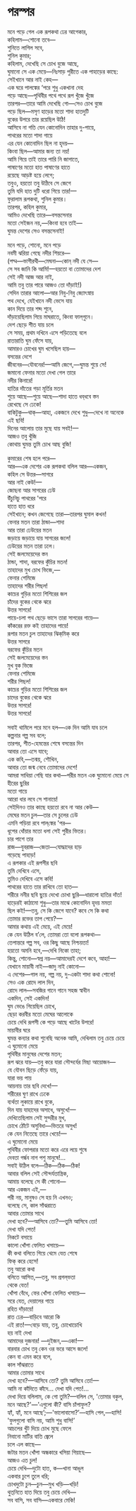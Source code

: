 # পরস্পর

মনে পড়ে গেল এক রূপকথা ঢের আগেকার,  
কহিলাম—শোনো তবে—  
শুনিতে লাগিল সবে,  
শুনিল কুমার;  
কহিলাম, দেখেছি সে চোখ বুজে আছে,  
ঘুমানো সে এক মেয়ে—নিঃসাড় পুরীতে এক পাহাড়ের কাছে:  
সেইখানে আর নাই কেহ—  
এক ঘরে পালঙ্কের ‘পরে শুধু একখানা দেহ  
পড়ে আছে—পৃথিবীর পথে পথে রূপ খুঁজে খুঁজে  
তারপর—তারে আমি দেখেছি গো—সেও চোখ বুজে  
পড়ে ছিল—মসৃণ হাড়ের মতো শাদা হাতদুটি  
বুকের উপরে তার রয়েছিল উঠি!  
আসিবে না গতি যেন কোনোদিন তাহার দু-পায়ে,  
পাথরের মতো শাদা গায়ে  
এর যেন কোনোদিন ছিল না হৃদয়—  
কিংবা ছিল—আমার জন্য তা নয়!  
আমি গিয়ে তাই তারে পারি নি জাগাতে,  
পাষাণের মতো হাত পাষাণের হাতে  
রয়েছে আড়ষ্ট হয়ে লেগে;  
তবুও, হয়তো তবু উঠিবে সে জেগে  
তুমি যদি হাত দুটি ধরো গিয়ে তার!—  
ফুরালাম রূপকথা, শুনিল কুমার।  
তারপর, কহিল কুমার,  
আমিও দেখেছি তারে—বসন্তসেনার  
মতো সেইজন নয়,—কিংবা হবে তাই—  
ঘুমন্ত দেশের সেও বসন্তসেনাই!

মনে পড়ে, শোনো, মনে পড়ে  
নবমী ঝরিয়া গেছে নদীর শিয়রে—  
\(পদ্ম—ভাগীরথী—মেঘনা—কোন্‌ নদী যে সে—  
সে সব জানি কি আমি!—হয়তো বা তোমাদের দেশ  
সেই নদী আজ আর নাই,  
আমি তবু তার পারে আজও তো দাঁড়াই!\)  
সেদিন তারার আলো—আর নিবু-নিবু জ্যোৎস্নায়  
পথ দেখে, যেইখানে নদী ভেসে যায়  
কান দিয়ে তার শব্দ শুনে,  
দাঁড়ায়েছিলাম গিয়ে মাঘরাতে, কিংবা ফাল্‌গুনে।  
দেশ ছেড়ে শীত যায় চলে  
সে সময়, প্রথম দখিনে এসে পড়িতেছে বলে  
রাতারাতি ঘুম ফেঁসে যায়,  
আমারও চোখের ঘুম খসেছিল হায়—  
বসন্তের দেশে  
জীবনের—যৌবনের!—আমি জেগে,—ঘুমন্ত শুয়ে সে!  
জমানো ফেনার মতো দেখা গেল তারে  
নদীর কিনারে!  
হাতির দাঁতের গড়া মূর্তির মতন  
শুয়ে আছে—শুয়ে আছে—শাদা হাতে ধব্‌ধবে স্তন  
রেখেছে সে ঢেকে!  
বাকিটুকু—থাক্‌—আহা, একজনে দেখে শুধু—দেখে না অনেকে  
এই ছবি!  
দিনের আলোয় তার মুছে যায় সবই!—  
আজও তবু খুঁজি  
কোথায় ঘুমন্ত তুমি চোখ আছ বুজি!

কুমারের শেষ হলে পরে—  
আর—এক দেশের এক রূপকথা বলিল আর—একজন,  
কহিল সে উত্তর—সাগরে  
আর নাই কেউ!—  
জোছনা আর সাগরের ঢেউ  
উঁচুনিচু পাথরের 'পরে  
হাতে হাত ধরে  
সেইখানে; কখন জেগেছে তারা—তারপর ঘুমাল কখন!  
ফেনার মতন তারা ঠান্ডা—শাদা  
আর তারা ঢেউয়ের মতন  
জড়ায়ে জড়ায়ে যায় সাগরের জলে!  
ঢেউয়ের মতন তারা ঢলে।  
সেই জলমেয়েদের স্তন  
ঠান্ডা, শাদা, বরফের কুঁচির মতন!  
তাহাদের মুখ চোখ ভিজে,—  
ফেনার শেমিজে  
তাহাদের শরীর পিছল!  
কাচের গুড়ির মতো শিশিরের জল  
চাঁদের বুকের থেকে ঝরে  
উত্তর সাগরে!  
পায়ে-চলা পথ ছেড়ে ভাসে তারা সাগরের গায়ে—  
কাঁকরের রক্ত কই তাহাদের পায়ে!  
রূপার মতন চুল তাহাদের ঝিক্‌মিক্‌ করে  
উত্তর সাগরে  
বরফের কুঁচির মতন  
সেই জলমেয়েদের স্তন  
মুখ বুক ভিজে  
ফেনার শেমিজে  
শরীর পিছল!  
কাচের গুড়ির মতো শিশিরের জল  
চাদের বুকের থেকে ঝরে  
উত্তর সাগরে!  
উত্তর সাগরে!

সবাই থামিলে পরে মনে হল—এক দিন আমি যাব চলে  
কল্পনার গল্প সব বলে;  
তারপর, শীত-হেমন্তের শেষে বসন্তের দিন  
আবার তো এসে যাবে;  
এক কবি,—তন্ময়, শৌখিন,  
আবার তো জন্ম নেবে তোমাদের দেশে!  
আমরা সাধিয়া গেছি যার কথা—পরীর মতন এক ঘুমোনো মেয়ে সে  
হীরের ছুরির  
মতো গায়ে  
আরো ধার লবে সে শানায়ে!  
সেইদিনও তার কাছে হয়তো রবে না আর কেউ—  
মেঘের মতন চুল—তার সে চুলের ঢেউ  
এমনি পড়িয়া রবে পাল্‌ঙ্কের 'পর—  
ধূপের ধোঁয়ার মতো ধলা সেই পুরীর ভিতর।  
চার পাশে তার  
রাজ—যুবরাজ—জেতা—যোদ্ধাদের হাড়  
গড়েছে পাহাড়!  
এ রূপকার এই রূপসীর ছবি  
তুমি দেখিবে এসে,  
তুমিও দেখিবে এসে কবি!  
পাথরের হাতে তার রাখিবে তো হাত—  
শরীরে ননীর ছবি ছুয়ে দেখো চোখা ছুরি—ধারালো হাতির দাঁত!  
হাড়েরই কাঠামো শুধু—তার মাঝে কোনোদিন হৃদয় মমতা  
ছিল কই!—তবু, সে কি জেগে যাবে? কবে সে কি কথা  
তোমার রক্তের তাপ পেয়ে?—  
আমার কথায় এই মেয়ে, এই মেয়ে!  
কে যেন উঠিল ব’লে, তোমরা তো বলো রূপকথা—  
তেপান্তরে গল্প সব, ওর কিছু আছে নিশ্চয়তা!  
হয়তো অমনি হবে,—দেখি নিকো তাহা;  
কিন্তু, শোনো—স্বপ্ন নয়—আমাদেরই দেশে কবে, আহা!—  
যেখানে মায়াবী নাই—জাদু নাই কোনো—  
এ দেশের—গাল নয়, গল্প নয়, দু-একটা শাদা কথা শোনো!  
সেও এক রোদে লাল দিন,  
রোদে লাল—সবজির গানে গানে সহজ স্বাধীন  
একদিন, সেই একদিন!  
ঘুম ভেঙে গিয়েছিল চোখে,  
ছেড়া করবীর মতো মেঘের আলোকে  
চেয়ে দেখি রূপসী কে পড়ে আছে খাটের উপরে!  
মায়াবীর ঘরে  
ঘুমন্ত কন্যার কথা শুনেছি অনেক আমি, দেখিলাম তবু চেয়ে চেয়ে  
এ ঘুমোনো মেয়ে  
পৃথিবীর মানুষের দেশের মতন;  
রূপ ঝরে যায়—তবু করে যারা সৌন্দর্যের মিছা আয়োজন—  
যে যৌবন ছিড়ে ফেঁড়ে যায়,  
যারা ভয় পায়  
আয়নায় তার ছবি দেখে!—  
শরীরের ঘুণ রাখে ঢেকে  
ব্যর্থতা লুকায়ে রাখে বুকে,  
দিন যায় যাহাদের অসাধে, অসুখে!—  
দেখিতেছিলাম সেই সুন্দরীর মুখ,  
চোখে ঠোঁটে অসুবিধা—ভিতরে অসুখ!  
কে যেন নিতেছে তারে খেয়ে!—  
এ ঘুমোনো মেয়ে  
পৃথিবীর ফোপরার মতো করে এরে লয়ে শুষে  
দেবতা গর্ন্ধব নাগ পশু মানুষে!...  
সবাই উঠিল বলে—ঠিক—ঠিক—ঠিক!  
আবার বলিল সেই সৌন্দর্যতান্ত্রিক,  
আমায় বলেছে সে কী শোনো—  
আর একজন এই,—  
পরী নয়, মানুষও সে হয় নি এখনও;  
বলেছে সে, কাল সাঁঝরাতে  
আবার তোমার সাথে  
দেখা হবে?—আসিবে তো?—তুমি আসিবে তো!  
দেখা যদি পেত!  
নিকটে বসায়ে  
কালো খোঁপা ফেলিত খসায়ে—  
কী কথা বলিতে গিয়ে থেমে যেত শেষে  
ফিক্‌ করে হেসে!  
তবু আরো কথা  
বলিতে আসিত,—তবু, সব প্রগল্‌ভতা  
থেকে যেত!  
খোঁপা বেঁধে, ফের খোঁপা ফেলিত খসায়ে—  
সরে যেত, দেয়ালের গায়ে  
রহিত দাঁড়ায়ে!  
রাত ঢের—বাড়িবে আরো কি  
এই রাত!—বেড়ে যায়, তবু, চোখোচোখি  
হয় নাই দেখা  
আমাদের দুজনার! —দুইজন,—একা!—  
বারবার চোখ তবু কেন ওর ভরে আসে জলে!  
কেন বা এমন করে বলে,  
কাল সাঁঝরাতে  
আমার তোমার সাথে  
দেখা হবে?—আসিবে তো? তুমি আসিবে তো!—  
আমি না কাঁদিতে কাঁদে... দেখা যদি পেত!...  
দেখা দিয়ে বলিলাম, কে গো তুমি?—বলিল সে, 'তোমার বকুল,  
মনে আছে?'—'এগুলো কী? বাসি চাঁপাফুল?  
হ্যাঁ, হ্যাঁ, মনে আছে’;—'ভালোবাসো?’—হাসি পেল,—হাসি!  
'ফুলগুলো বাসি নয়, আমি শুধু বাসি!’  
আচলের খুঁট দিয়ে চোখ মুছে ফেলে  
নিবানো মাটির বাতি জ্বেলে  
চলে এল কাছে—  
জটার মতন খোঁপা অন্ধকারে খসিয়া গিয়াছে—  
আজও এত চুল!  
চেয়ে দেখি—দুটো হাত, ক—খানা আঙুল  
একবার চুপে তুলে ধরি;  
চোখদুটো চুন—চুন—মুখ খড়ি—খড়ি!  
থুত্‌নিতে হাত দিয়ে তবু চেয়ে দেখি—  
সব বাসি, সব বাসি—একবারে মেকি!

